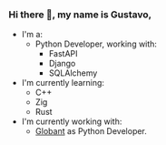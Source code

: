 ### Hi there 👋, my name is Gustavo,

<!--
**guscardvs/guscardvs** is a ✨ _special_ ✨ repository because its `README.md` (this file) appears on your GitHub profile.

Here are some ideas to get you started:

- 🔭 I’m currently working on ...
- 🌱 I’m currently learning ...
- 👯 I’m looking to collaborate on ...
- 🤔 I’m looking for help with ...
- 💬 Ask me about ...
- 📫 How to reach me: ...
- 😄 Pronouns: ...
- ⚡ Fun fact: ...
-->

  - I'm a:
    - Python Developer, working with:
      - FastAPI
      - Django
      - SQLAlchemy
  - I'm currently learning:
    - C++
    - Zig
    - Rust
  - I'm currently working with:
    - [Globant](https://globant.com) as Python Developer.
